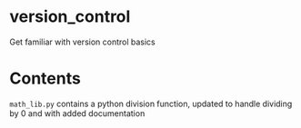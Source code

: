 # version_control
Get familiar with version control basics

# Contents

`math_lib.py`  contains a python division function, updated to handle dividing by 0 and with added documentation 
